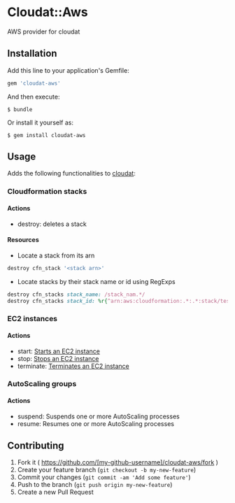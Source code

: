 # Cloudat::Aws

AWS provider for cloudat

## Installation

Add this line to your application's Gemfile:

```ruby
gem 'cloudat-aws'
```

And then execute:

    $ bundle

Or install it yourself as:

    $ gem install cloudat-aws

## Usage

Adds the following functionalities to [cloudat](https://github.com/zl4bv/cloudat):

### Cloudformation stacks
#### Actions
  * destroy: deletes a stack

#### Resources
  * Locate a stack from its arn
```ruby
destroy cfn_stack '<stack arn>'
```
  * Locate stacks by their stack name or id using RegExps
```ruby
destroy cfn_stacks stack_name: /stack_nam.*/
destroy cfn_stacks stack_id: %r{^arn:aws:cloudformation:.*:.*:stack/test-stack}
```

### EC2 instances
#### Actions
 * start: [Starts an EC2 instance](http://docs.aws.amazon.com/sdkforruby/api/Aws/EC2/Instance.html#start-instance_method)
 * stop: [Stops an EC2 instance](http://docs.aws.amazon.com/sdkforruby/api/Aws/EC2/Instance.html#stop-instance_method)
 * terminate: [Terminates an EC2 instance](http://docs.aws.amazon.com/sdkforruby/api/Aws/EC2/Instance.html#terminate-instance_method)

### AutoScaling groups
#### Actions
 * suspend: Suspends one or more AutoScaling processes
 * resume: Resumes one or more AutoScaling processes

## Contributing

1. Fork it ( https://github.com/[my-github-username]/cloudat-aws/fork )
2. Create your feature branch (`git checkout -b my-new-feature`)
3. Commit your changes (`git commit -am 'Add some feature'`)
4. Push to the branch (`git push origin my-new-feature`)
5. Create a new Pull Request
